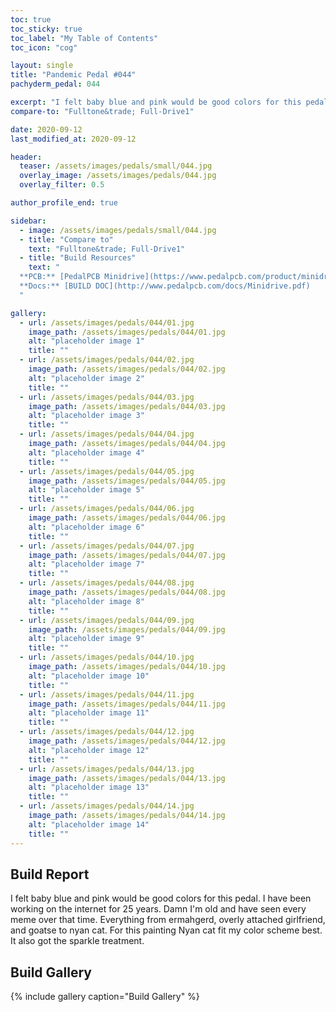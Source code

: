 ```yaml
---
toc: true
toc_sticky: true
toc_label: "My Table of Contents"
toc_icon: "cog"

layout: single
title: "Pandemic Pedal #044"
pachyderm_pedal: 044

excerpt: "I felt baby blue and pink would be good colors for this pedal. I have been working on the internet for 25 years. Damn I'm old and have seen every meme over that time. Everything from ermahgerd, overly attached girlfriend, and goatse to nyan cat. For this painting Nyan cat fit my color scheme best. It also got the sparkle treatment."
compare-to: "Fulltone&trade; Full-Drive1"

date: 2020-09-12
last_modified_at: 2020-09-12

header:
  teaser: /assets/images/pedals/small/044.jpg
  overlay_image: /assets/images/pedals/044.jpg
  overlay_filter: 0.5

author_profile_end: true

sidebar:
  - image: /assets/images/pedals/small/044.jpg
  - title: "Compare to"
    text: "Fulltone&trade; Full-Drive1"
  - title: "Build Resources"
    text: "
  **PCB:** [PedalPCB Minidrive](https://www.pedalpcb.com/product/minidrive/)<br>
  **Docs:** [BUILD DOC](http://www.pedalpcb.com/docs/Minidrive.pdf)
  "

gallery:
  - url: /assets/images/pedals/044/01.jpg
    image_path: /assets/images/pedals/044/01.jpg
    alt: "placeholder image 1"
    title: ""
  - url: /assets/images/pedals/044/02.jpg
    image_path: /assets/images/pedals/044/02.jpg
    alt: "placeholder image 2"
    title: ""
  - url: /assets/images/pedals/044/03.jpg
    image_path: /assets/images/pedals/044/03.jpg
    alt: "placeholder image 3"
    title: ""
  - url: /assets/images/pedals/044/04.jpg
    image_path: /assets/images/pedals/044/04.jpg
    alt: "placeholder image 4"
    title: ""
  - url: /assets/images/pedals/044/05.jpg
    image_path: /assets/images/pedals/044/05.jpg
    alt: "placeholder image 5"
    title: ""
  - url: /assets/images/pedals/044/06.jpg
    image_path: /assets/images/pedals/044/06.jpg
    alt: "placeholder image 6"
    title: ""
  - url: /assets/images/pedals/044/07.jpg
    image_path: /assets/images/pedals/044/07.jpg
    alt: "placeholder image 7"
    title: ""
  - url: /assets/images/pedals/044/08.jpg
    image_path: /assets/images/pedals/044/08.jpg
    alt: "placeholder image 8"
    title: ""
  - url: /assets/images/pedals/044/09.jpg
    image_path: /assets/images/pedals/044/09.jpg
    alt: "placeholder image 9"
    title: ""
  - url: /assets/images/pedals/044/10.jpg
    image_path: /assets/images/pedals/044/10.jpg
    alt: "placeholder image 10"
    title: ""
  - url: /assets/images/pedals/044/11.jpg
    image_path: /assets/images/pedals/044/11.jpg
    alt: "placeholder image 11"
    title: ""
  - url: /assets/images/pedals/044/12.jpg
    image_path: /assets/images/pedals/044/12.jpg
    alt: "placeholder image 12"
    title: ""
  - url: /assets/images/pedals/044/13.jpg
    image_path: /assets/images/pedals/044/13.jpg
    alt: "placeholder image 13"
    title: ""
  - url: /assets/images/pedals/044/14.jpg
    image_path: /assets/images/pedals/044/14.jpg
    alt: "placeholder image 14"
    title: ""
---
```


## Build Report

I felt baby blue and pink would be good colors for this pedal. I have been working on the internet for 25 years. Damn I'm old and have seen every meme over that time. Everything from ermahgerd, overly attached girlfriend, and goatse to nyan cat. For this painting Nyan cat fit my color scheme best. It also got the sparkle treatment.

## Build Gallery

{% include gallery caption="Build Gallery" %}